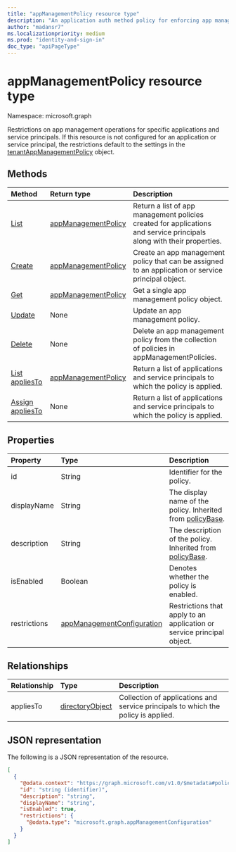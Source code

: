 ```yaml
---
title: "appManagementPolicy resource type"
description: "An application auth method policy for enforcing app management restrictions on specific applications or service principals."
author: "madansr7"
ms.localizationpriority: medium
ms.prod: "identity-and-sign-in"
doc_type: "apiPageType"
---
```


# appManagementPolicy resource type

Namespace: microsoft.graph

Restrictions on app management operations for specific applications and service principals. If this resource is not configured for an application or service principal, the restrictions default to the settings in the [tenantAppManagementPolicy](tenantappmanagementpolicy.md) object.

## Methods

| Method                                                         | Return type                                                                | Description                                                                                                            |
| :------------------------------------------------------------- | :------------------------------------------------------------------------- | :--------------------------------------------------------------------------------------------------------------------- |
| [List](../api/appManagementPolicy-list.md)      | [appManagementPolicy](../resources/appManagementPolicy.md) | Return a list of app management policies created for applications and service principals along with their properties. |
| [Create](../api/appManagementPolicy-post.md)    | [appManagementPolicy](../resources/appManagementPolicy.md) | Create an app management policy that can be assigned to an application or service principal object.                   |
| [Get](../api/appManagementPolicy-get.md)       | [appManagementPolicy](../resources/appManagementPolicy.md) | Get a single app management policy object.                                                                            |
| [Update](../api/appManagementPolicy-update.md) | None                                                                       | Update an app management policy.                                                                                      |
| [Delete](../api/appManagementPolicy-delete.md) | None                                                                       | Delete an app management policy from the collection of policies in appManagementPolicies.                             |
| [List appliesTo](../api/appManagementPolicy-list-appliesTo.md)| [appManagementPolicy](../resources/appManagementPolicy.md)|Return a list of applications and service principals to which the policy is applied. |
| [Assign appliesTo](../api/appManagementPolicy-post-appliesTo.md)| None |Return a list of applications and service principals to which the policy is applied. |

## Properties

| Property     | Type                                                        | Description                                                            |
| :----------- | :---------------------------------------------------------- | :--------------------------------------------------------------------- |
| id           | String                                                      | Identifier for the policy.                                                 |
| displayName  | String                                                      | The display name of the policy. Inherited from [policyBase](policybase.md).                                        |
| description  | String                                                      | The description of the policy. Inherited from [policyBase](policybase.md).                                         |
| isEnabled    | Boolean                                                     | Denotes whether the policy is enabled.                                      |
| restrictions | [appManagementConfiguration](appManagementConfiguration.md) | Restrictions that apply to an application or service principal object. |

## Relationships

| Relationship | Type                                  | Description                                                                         |
| :----------- | :------------------------------------ | :---------------------------------------------------------------------------------- |
| appliesTo    | [directoryObject](directoryobject.md) | Collection of applications and service principals to which the policy is applied. |

## JSON representation

The following is a JSON representation of the resource.

<!-- {
  "blockType": "resource",
  "keyProperty": "id",
  "@odata.type": "microsoft.graph.appManagementPolicy",
  "baseType": "microsoft.graph.policyBase",
  "openType": false
}
-->

```json
[
  {
    "@odata.context": "https://graph.microsoft.com/v1.0/$metadata#policies/appManagementPolicies",
    "id": "string (identifier)",
    "description": "string",
    "displayName": "string",
    "isEnabled": true,
    "restrictions": {
      "@odata.type": "microsoft.graph.appManagementConfiguration"
    }
  }
]
```
